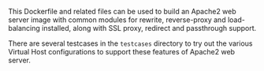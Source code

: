 This Dockerfile and related files can be used to build an Apache2 web server image with common modules for rewrite, reverse-proxy and load-balancing installed, along with SSL proxy, redirect and passthrough support.

There are several testcases in the `testcases` directory to try out the various Virtual Host configurations to support these features of Apache2 web server.
